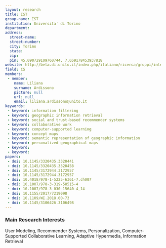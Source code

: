 ```yaml
---
layout: research
title: IST
group-name: IST
institution: Universita' di Torino
department: 
address: 
  street-name: 
  street-number: 
  city: Torino
  state: 
  zip: 
  pin: 45.090729109760744, 7.659178453937818
website: http://beta.di.unito.it/index.php/italiano/ricerca/gruppi/intelligent-semantic-technologies/presentazione
field: CS
members: 
 - member: 
    name: Liliana
    surname: Ardissono
    picture: null
    url: null
    email: liliana.ardissono@unito.it
keywords: 
 - keyword: information filtering
 - keyword: geographic information retrieval
 - keyword: social and trust-based recommender systems
 - keyword: collaborative work
 - keyword: computer-supported learning
 - keyword: concept maps
 - keyword: semantic representation of geographic information
 - keyword: personalized geographical maps
 - keyword: 
 - keyword: 
papers: 
 - doi: 10.1145/3320435.3320441
 - doi: 10.1145/3320435.3320458
 - doi: 10.1145/3172944.3172957
 - doi: 10.1145/3172944.3172957
 - doi: 10.4018/978-1-5225-6361-7.ch007
 - doi: 10.1007/978-3-319-58515-4
 - doi: 10.1007/978-3-030-15640-4_14
 - doi: 10.1155/2017/7219098
 - doi: 10.1109/WI.2018.00-73
 - doi: 10.1145/3106426.3106498
---
```



### Main Research Interests
User Modeling, Recommender Systems, Personalization, Computer-Supported Collaborative Learning, Adaptive Hypermedia, Information Retrieval